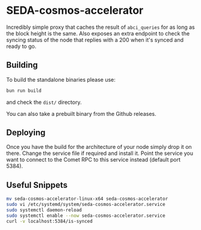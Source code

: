 # SEDA-cosmos-accelerator

Incredibly simple proxy that caches the result of `abci_queries` for as long as the block height is the same. Also exposes an extra endpoint to check the syncing status of the node that replies with a 200 when it's synced and ready to go.

## Building

To build the standalone binaries please use:

```bash
bun run build
```

and check the `dist/` directory.

You can also take a prebuilt binary from the Github releases.

## Deploying

Once you have the build for the architecture of your node simply drop it on there. Change the service file if required and install it. Point the service you want to connect to the Comet RPC to this service instead (default port 5384).

## Useful Snippets

```bash
mv seda-cosmos-accelerator-linux-x64 seda-cosmos-accelerator
sudo vi /etc/systemd/system/seda-cosmos-accelerator.service
sudo systemctl daemon-reload
sudo systemctl enable --now seda-cosmos-accelerator.service
curl -v localhost:5384/is-synced
```
